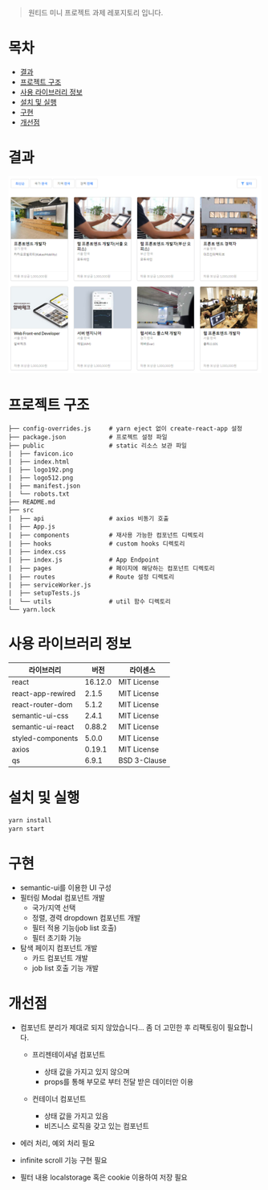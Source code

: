 > 원티드 미니 프로젝트 과제 레포지토리 입니다.

# 목차

- [결과](#결과)
- [프로젝트 구조](#프로젝트-구조)
- [사용 라이브러리 정보](#사용-라이브러리-정보)
- [설치 및 실행](#설치-및-실행)
- [구현](#구현)
- [개선점](#개선점)

# 결과

![result](./result.PNG)

# 프로젝트 구조

```
├── config-overrides.js     # yarn eject 없이 create-react-app 설정
├── package.json            # 프로젝트 설정 파일
├── public                  # static 리소스 보관 파일
|  ├── favicon.ico
|  ├── index.html
|  ├── logo192.png
|  ├── logo512.png
|  ├── manifest.json
|  └── robots.txt
├── README.md
├── src
|  ├── api                  # axios 비동기 호출
|  ├── App.js
|  ├── components           # 재사용 가능한 컴포넌트 디렉토리
|  ├── hooks                # custom hooks 디렉토리
|  ├── index.css
|  ├── index.js             # App Endpoint
|  ├── pages                # 페이지에 해당하는 컴포넌트 디렉토리
|  ├── routes               # Route 설정 디렉토리
|  ├── serviceWorker.js
|  ├── setupTests.js
|  └── utils                # util 함수 디렉토리
└── yarn.lock
```

# 사용 라이브러리 정보

| 라이브러리        | 버전    | 라이센스     |
| ----------------- | ------- | ------------ |
| react             | 16.12.0 | MIT License  |
| react-app-rewired | 2.1.5   | MIT License  |
| react-router-dom  | 5.1.2   | MIT License  |
| semantic-ui-css   | 2.4.1   | MIT License  |
| semantic-ui-react | 0.88.2  | MIT License  |
| styled-components | 5.0.0   | MIT License  |
| axios             | 0.19.1  | MIT License  |
| qs                | 6.9.1   | BSD 3-Clause |

# 설치 및 실행

```bash
yarn install
yarn start
```

# 구현

- semantic-ui를 이용한 UI 구성
- 필터링 Modal 컴포넌트 개발
  - 국가/지역 선택
  - 정렬, 경력 dropdown 컴포넌트 개발
  - 필터 적용 기능(job list 호출)
  - 필터 초기화 기능
- 탐색 페이지 컴포넌트 개발
  - 카드 컴포넌트 개발
  - job list 호출 기능 개발

# 개선점

- 컴포넌트 분리가 제대로 되지 않았습니다... 좀 더 고민한 후 리팩토링이 필요합니다.

  - 프리젠테이셔널 컴포넌트

    - 상태 값을 가지고 있지 않으며
    - props를 통해 부모로 부터 전달 받은 데이터만 이용

  - 컨테이너 컴포넌트
    - 상태 값을 가지고 있음
    - 비즈니스 로직을 갖고 있는 컴포넌트

- 에러 처리, 예외 처리 필요
- infinite scroll 기능 구현 필요
- 필터 내용 localstorage 혹은 cookie 이용하여 저장 필요
